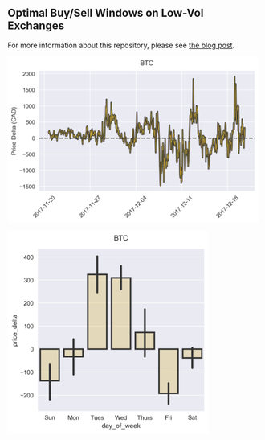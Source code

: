 ## Optimal Buy/Sell Windows on Low-Vol Exchanges

For more information about this repository, please see [the blog post](https://github.com/agalea91/crypto-buy-sell-windows/blob/master/fig/2017-12-20/prev-30/btc-price-delta.png?raw=true).

<img width="500px" src="https://github.com/agalea91/crypto-buy-sell-windows/blob/master/fig/2017-12-20/prev-30/btc-price-delta.png?raw=true"></img>

<img width="400px" src="https://github.com/agalea91/crypto-buy-sell-windows/blob/master/fig/2017-12-20/prev-30/btc-day-of-week.png"></img>
